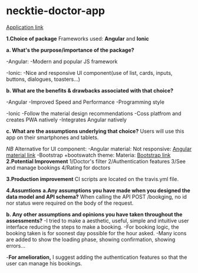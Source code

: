 # necktie-doctor-app

[Application link](https://ayrachik.github.io/necktie-doctor-app/)

**1.Choice of package**
Frameworks used: **Angular** and **Ionic**

**a. What's the purpose/importance of the package?**

-Angular:
-Modern and popular JS framework


-Ionic:
-Nice and responsive UI component(use of list, cards, inputs, buttons, dialogues, toasters...)

**b. What are the benefits & drawbacks associated with that choice?**

-Angular
-Improved Speed and Performance
-Programming style


-Ionic
-Follow the material design recommendations
-Coss platfrom and creates PWA natively
-Integrates Angular natively

**c. What are the assumptions underlying that choice?**
Users will use this app on their smartphones and tablets.

*NB*
Alternative for UI component: 
-Angular material: Not responsive: [Angular material link](https://material.angular.io/components/categories)
-Bootstrap +bootswatch theme: Materia:  [Bootstrap link](https://bootswatch.com/materia/)
**2.Potential Improvement**
1/Doctor's filter
2/Authentication features
3/See and manage bookings
4/Rating for doctors

**3.Production improvement**
CI scripts are located on the travis.yml file.

**4.Assumtions**
**a.Any assumptions you have made when you designed the data model and API
schema?**
When calling the API POST /bookging, no id nor status were required on the body of the request.

**b. Any other assumptions and opinions you have taken throughout the assessments?**
-I tried to make a aesthetic, useful, simple and intuitive user interface reducing the steps to make a booking.
-For booking logic, the booking taken is for soonest day possible for the hour asked.
-Many icons are added to show the loading phase, showing confirmation, showing errors...

-**For amelioration,** I suggest adding the authentication features so that the user can manage his bookings.
